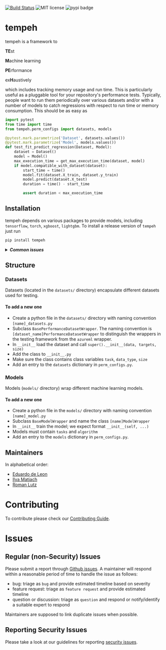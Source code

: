 [![Build Status](https://img.shields.io/azure-devops/build/responsibleai/tempeh/19/master?failed_label=bad&passed_label=good&label=GatedCheckin%3ADev)](https://dev.azure.com/responsibleai/tempeh/_build/latest?definitionId=19&branchName=master) ![MIT license](https://img.shields.io/badge/License-MIT-blue.svg) ![pypi badge](https://img.shields.io/badge/pypi-0.2.0-blue)


# tempeh

tempeh is a framework to

**TE**st

**M**achine learning

**PE**rformance

ex**H**austively

which includes tracking memory usage and run time. This is particularly useful as a pluggable tool for your repository's performance tests. Typically, people want to run them periodically over various datasets and/or with a number of models to catch regressions with respect to run time or memory consumption. This should be as easy as

```python
import pytest
from time import time
from tempeh.perm_configs import datasets, models

@pytest.mark.parametrize('Dataset', datasets.values())
@pytest.mark.parametrize('Model', models.values())
def test_fit_predict_regression(Dataset, Model):
    dataset = Dataset()
    model = Model()
    max_execution_time = get_max_execution_time(dataset, model)
    if model.compatible_with_dataset(dataset):
        start_time = time()
        model.fit(dataset.X_train, dataset.y_train)
        model.predict(dataset.X_test)
        duration = time() - start_time

        assert duration < max_execution_time
```

## Installation

tempeh depends on various packages to provide models, including `tensorflow`, `torch`, `xgboost`, `lightgbm`. To install a release version of `tempeh` just run

```python
pip install tempeh
```

<details>
<summary>
<strong>
<em>
Common issues
</em>
</strong>
</summary>

- If you're using a 32-bit Python version you might need to switch to a 64-bit Python version first to successfully install tensorflow.
- If the installation of `torch` fails try using the recommendation from the [pytorch website](https://pytorch.org/get-started/locally/) for stable versions without CUDA for your python version on your operating system.

</details>

## Structure

### Datasets

Datasets (located in the `datasets/` directory) encapsulate different datasets used for testing.

#### To add a new one

+ Create a python file in the `datasets/` directory with naming convention `[name]_datasets.py`
+ Subclass `BasePerformanceDatasetWrapper`. The naming convention is `[dataset_name]PerformanceDatasetWrapper` to distinguish the wrappers in the testing framework from the `azureml` wrapper.
+ In `__init__` load the dataset and call `super().__init__(data, targets, size)`
+ Add the class to `__init__.py`
+ Make sure the class contains class variables `task`, `data_type`, `size`
+ Add an entry to the `datasets` dictionary in `perm_configs.py`.

### Models

Models (`models/` directory) wrap different machine learning models.

#### To add a new one

+ Create a python file in the `models/` directory with naming convention `[name]_model.py`
+ Subclass `BaseModelWrapper` and name the class `[name]ModelWrapper`
+ In `__init__` train the model; we expect format `__init__(self, ...)`
+ Models must contain `tasks` and `algorithm`
+ Add an entry to the `models` dictionary in `perm_configs.py`.


## Maintainers

In alphabetical order:

- [Eduardo de Leon](https://github.com/eedeleon)
- [Ilya Matiach](https://github.com/imatiach-msft)
- [Roman Lutz](https://github.com/romanlutz)


# Contributing

To contribute please check our [Contributing Guide](CONTRIBUTING.md).

# Issues

## Regular (non-Security) Issues
Please submit a report through [Github issues](https://github.com/microsoft/tempeh/issues). A maintainer will respond within a reasonable period of time to handle the issue as follows:
- bug: triage as `bug` and provide estimated timeline based on severity
- feature request: triage as `feature request` and provide estimated timeline
- question or discussion: triage as `question` and respond or notify/identify a suitable expert to respond

Maintainers are supposed to link duplicate issues when possible.


## Reporting Security Issues

Please take a look at our guidelines for reporting [security issues](SECURITY.md).
